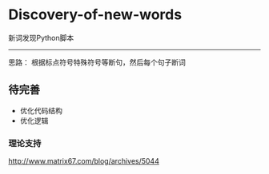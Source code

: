 # Discovery-of-new-words
新词发现Python脚本

---
  思路： 根据标点符号特殊符号等断句，然后每个句子断词
## 待完善
- 优化代码结构
- 优化逻辑

### 理论支持
  http://www.matrix67.com/blog/archives/5044
